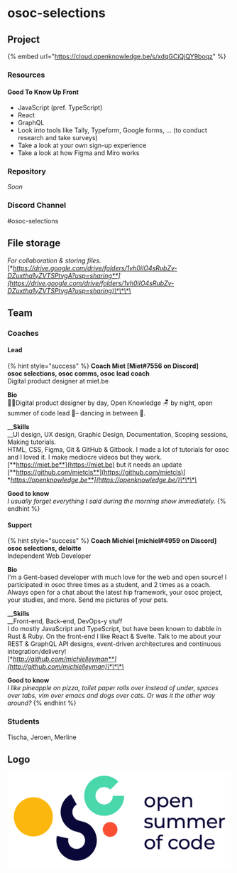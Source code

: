 # osoc-selections

## Project

{% embed url="https://cloud.openknowledge.be/s/xdqGCiQjQY9boqz" %}

### Resources

#### Good To Know Up Front

* JavaScript \(pref. TypeScript\)
* React
* GraphQL
* Look into tools like Tally, Typeform, Google forms, ... \(to conduct research and take surveys\)
* Take a look at your own sign-up experience
* Take a look at how Figma and Miro works

### Repository

_Soon_

### **Discord Channel**

\#osoc-selections

## File storage

_For collaboration & storing files._  
[**https://drive.google.com/drive/folders/1vh0iIO4sRubZv-DZuxtha1yZVTSPtvgA?usp=sharing**](https://drive.google.com/drive/folders/1vh0iIO4sRubZv-DZuxtha1yZVTSPtvgA?usp=sharing)\*\*\*\*

## Team

### Coaches

#### Lead

{% hint style="success" %}
**Coach Miet \[Miet\#7556 on Discord\]  
osoc selections, osoc comms, osoc lead coach**  
Digital product designer at miet.be  
  
**Bio**  
🧜‍♀️Digital product designer by day, Open Knowledge 🪑 by night, open summer of code lead 🎈– dancing in between 💃.  
  
__**Skills**  
__UI design, UX design, Graphic Design, Documentation, Scoping sessions, Making tutorials.  
HTML, CSS, Figma, Git & GitHub & Gitbook. I made a lot of tutorials for osoc and I loved it. I make mediocre videos but they work.  
[**https://miet.be**](https://miet.be) but it needs an update  
[**https://github.com/mietcls**](https://github.com/mietcls)[  
**https://openknowledge.be**](https://openknowledge.be/)\*\*\*\*

**Good to know**  
_I usually forget everything I said during the morning show immediately._
{% endhint %}

#### Support

{% hint style="success" %}
**Coach Michiel \[michiel\#4959 on Discord\]  
osoc selections, deloitte**  
Independent Web Developer  
  
**Bio**  
I'm a Gent-based developer with much love for the web and open source! I participated in osoc three times as a student, and 2 times as a coach. Always open for a chat about the latest hip framework, your osoc project, your studies, and more. Send me pictures of your pets.  
  
__**Skills**  
__Front-end, Back-end, DevOps-y stuff  
I do mostly JavaScript and TypeScript, but have been known to dabble in Rust & Ruby. On the front-end I like React & Svelte. Talk to me about your REST & GraphQL API designs, event-driven architectures and continuous integration/delivery!  
[**http://github.com/michielleyman**](http://github.com/michielleyman)\*\*\*\*

**Good to know**  
_I like pineapple on pizza, toilet paper rolls over instead of under, spaces over tabs, vim over emacs and dogs over cats. Or was it the other way around?_
{% endhint %}

### Students

Tischa, Jeroen, Merline

## Logo

![Logo osoc](../.gitbook/assets/osoc-logo%20%282%29.svg)

